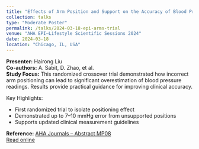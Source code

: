 ```yaml
---
title: "Effects of Arm Position and Support on the Accuracy of Blood Pressure Readings: The Arm Rest and Support (ARMS) Trial"
collection: talks
type: "Moderate Poster"
permalink: /talks/2024-03-18-epi-arms-trial
venue: "AHA EPI–Lifestyle Scientific Sessions 2024"
date: 2024-03-18
location: "Chicago, IL, USA"
---
```


**Presenter:** Hairong Liu  
**Co-authors:** A. Sabit, D. Zhao, et al.  
**Study Focus:** This randomized crossover trial demonstrated how incorrect arm positioning can lead to significant overestimation of blood pressure readings. Results provide practical guidance for improving clinical accuracy.

Key Highlights:
- First randomized trial to isolate positioning effect
- Demonstrated up to 7–10 mmHg error from unsupported positions
- Supports updated clinical measurement guidelines

**Reference:** [AHA Journals – Abstract MP08](https://www.ahajournals.org/doi/10.1161/circ.149.suppl_1.MP08)  
<a class="btn btn--primary btn--small" href="https://www.ahajournals.org/doi/10.1161/circ.149.suppl_1.MP08" target="_blank" rel="noopener">Read online</a>
